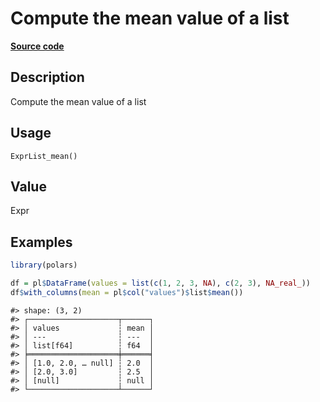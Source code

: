 

# Compute the mean value of a list

[**Source code**](https://github.com/pola-rs/r-polars/tree/mkdocs-matrial-search-preview/R/expr__list.R#L47)

## Description

Compute the mean value of a list

## Usage

<pre><code class='language-R'>ExprList_mean()
</code></pre>

## Value

Expr

## Examples

``` r
library(polars)

df = pl$DataFrame(values = list(c(1, 2, 3, NA), c(2, 3), NA_real_))
df$with_columns(mean = pl$col("values")$list$mean())
```

    #> shape: (3, 2)
    #> ┌────────────────────┬──────┐
    #> │ values             ┆ mean │
    #> │ ---                ┆ ---  │
    #> │ list[f64]          ┆ f64  │
    #> ╞════════════════════╪══════╡
    #> │ [1.0, 2.0, … null] ┆ 2.0  │
    #> │ [2.0, 3.0]         ┆ 2.5  │
    #> │ [null]             ┆ null │
    #> └────────────────────┴──────┘
